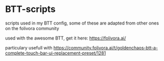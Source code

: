 # BTT-scripts
scripts used in my BTT config, some of these are adapted from other ones on the folivora community

used with the awesome BTT, get it here: https://folivora.ai/

particulary usefull with https://community.folivora.ai/t/goldenchaos-btt-a-complete-touch-bar-ui-replacement-preset/1281
